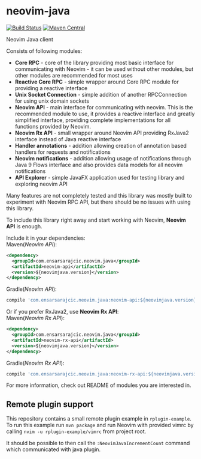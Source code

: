 # neovim-java

[![Build Status](https://travis-ci.org/esensar/neovim-java.svg?branch=master)](https://travis-ci.org/esensar/neovim-java)
[![Maven Central](https://maven-badges.herokuapp.com/maven-central/com.ensarsarajcic.neovim.java/parent/badge.svg)](https://maven-badges.herokuapp.com/maven-central/com.ensarsarajcic.neovim.java/parent)

Neovim Java client

Consists of following modules:
 * **Core RPC** - core of the library providing most basic interface for communicating with Neovim - it can be used without other modules, but other modules are recommended for most uses
 * **Reactive Core RPC** - simple wrapper around Core RPC module for providing a reactive interface
 * **Unix Socket Connection** - simple addition of another RPCConnection for using unix domain sockets
 * **Neovim API** - main interface for communicating with neovim. This is the recommended module to use, it provides a reactive interface and greatly simplified interface, providing complete implementations for all functions provided by Neovim.
 * **Neovim Rx API** - small wrapper around Neovim API providing RxJava2 interface instead of Java reactive interface
 * **Handler annotations** - addition allowing creation of annotation based handlers for requests and notifications
 * **Neovim notifications** - addition allowing usage of notifications through Java 9 Flows interface and also provides data models for all neovim notifications
 * **API Explorer** - simple JavaFX application used for testing library and exploring neovim API

Many features are not completely tested and this library was mostly built to experiment with Neovim RPC API, but there should be no issues with using this library.

To include this library right away and start working with Neovim, **Neovim API** is enough.  

Include it in your dependencies:  
Maven(*Neovim API*):  
```xml
<dependency>
  <groupId>com.ensarsarajcic.neovim.java</groupId>
  <artifactId>neovim-api</artifactId>
  <version>${neovimjava.version}</version>
</dependency>
```
Gradle(*Neovim API*):  
```groovy
compile 'com.ensarsarajcic.neovim.java:neovim-api:${neovimjava.version}'
```

Or if you prefer RxJava2, use **Neovim Rx API**:  
Maven(*Neovim Rx API*):  
```xml
<dependency>
  <groupId>com.ensarsarajcic.neovim.java</groupId>
  <artifactId>neovim-rx-api</artifactId>
  <version>${neovimjava.version}</version>
</dependency>
```
Gradle(*Neovim Rx API*):  
```groovy
compile 'com.ensarsarajcic.neovim.java:neovim-rx-api:${neovimjava.version}'
```

For more information, check out README of modules you are interested in.

## Remote plugin support
This repository contains a small remote plugin example in `rplugin-example`. To run this example run `mvn package` and run Neovim with provided vimrc by calling `nvim -u rplugin-example/vimrc` from project root.

It should be possible to then call the `:NeovimJavaIncrementCount` command which communicated with java plugin.
